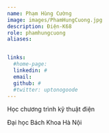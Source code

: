 ```yaml
---
name: Phạm Hùng Cường
image: images/PhamHungCuong.jpg
description: Điện-K68
role: phamhungcuong
aliases:


links:
  #home-page: 
  linkedin: #
  email: 
  github: #
  #twitter: uptonogoode
---
```


Học chương trình kỹ thuật điện

Đại học Bách Khoa Hà Nội
